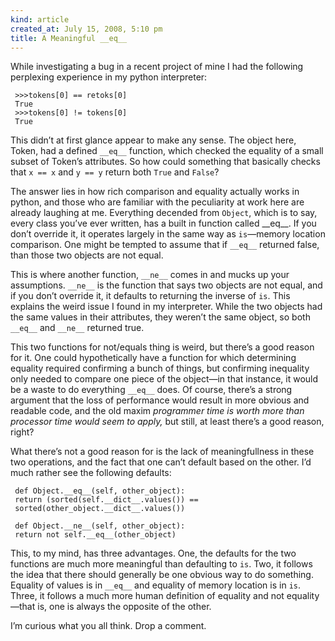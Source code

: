 ```yaml
---
kind: article
created_at: July 15, 2008, 5:10 pm
title: A Meaningful __eq__
---
```


<div><p>While investigating a bug in a recent project of mine I had the following perplexing experience in my python interpreter:</p>
<p><code> &gt;&gt;&gt;tokens[0] == retoks[0]<br /> True <br /> &gt;&gt;&gt;tokens[0] != tokens[0] <br /> True <br /></code></p>
<p>This didn&#8217;t at first glance appear to make any sense. The object here, Token, had a defined <code>__eq__</code> function, which checked the equality of a small subset of Token&#8217;s attributes. So how could something that basically checks that <code>x == x</code> and <code>y == y</code> return both <code>True</code> and <code>False</code>?</p>
<p>The answer lies in how rich comparison and equality actually works in python, and those who are familiar with the peculiarity at work here are already laughing at me.  Everything decended from <code>Object</code>, which is to say, every class you&#8217;ve ever written, has a built in function called __eq__. If you don&#8217;t override it, it operates largely in the same way as <code>is</code>&#8212;memory location comparison. One might be tempted to assume that if <code>__eq__</code> returned false, than those two objects are not equal.</p>
<p>This is where another function, <code>__ne__</code> comes in and mucks up your assumptions. <code>__ne__</code> is the function that says two objects are not equal, and if you don&#8217;t override it, it defaults to returning the inverse of <code>is</code>. This explains the weird issue I found in my interpreter. While the two objects had the same values in their attributes, they weren&#8217;t the same object, so both <code>__eq__</code> and <code>__ne__</code> returned true.</p>
<p>This two functions for not/equals thing is weird, but there&#8217;s a good reason for it. One could hypothetically have a function for which determining equality required confirming a bunch of things, but confirming inequality only needed to compare one piece of the object&#8212;in that instance, it would be a waste to do everything <code>__eq__</code> does.  Of course, there&#8217;s a strong argument that the loss of performance would result in more obvious and readable code, and the old maxim <i>programmer time is worth more than processor time would seem to apply, </i>but still, at least there&#8217;s a good reason, right?</p>
<p>What there&#8217;s not a good reason for is the lack of meaningfullness in these two operations, and the fact that one can&#8217;t default based on the other. I&#8217;d much rather see the following defaults:</p>
<p><code> def Object.__eq__(self, other_object):<br /> return (sorted(self.__dict__.values()) == <br /> sorted(other_object.__dict__.values()) <br /><br /> def Object.__ne__(self, other_object): <br /> return not self.__eq__(other_object) <br /></code></p>
<p>This, to my mind, has three advantages. One, the defaults for the two functions are much more meaningful than defaulting to <code>is</code>. Two, it follows the idea that there should generally be one obvious way to do something. Equality of values is in <code>__eq__</code> and equality of memory location is in <code>is</code>. Three, it follows a much more human definition of equality and not equality&#8212;that is, one is always the opposite of the other.</p>
<p>I&#8217;m curious what you all think. Drop a comment.</p></div>